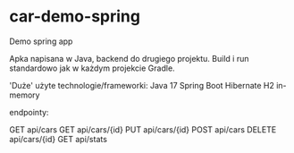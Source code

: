 # car-demo-spring
Demo spring app

Apka napisana w Java, backend do drugiego projektu. Build i run standardowo jak w każdym projekcie Gradle.

'Duże' użyte technologie/frameworki:
Java 17
Spring Boot
Hibernate
H2 in-memory

endpointy:

GET api/cars
GET api/cars/{id}
PUT api/cars/{id}
POST api/cars
DELETE api/cars/{id}
GET api/stats

